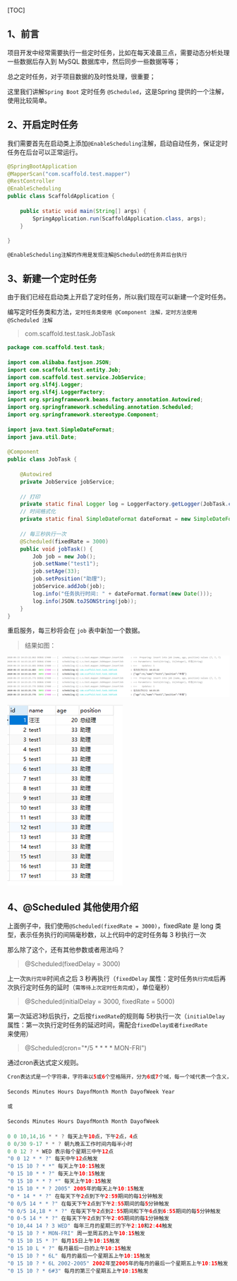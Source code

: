 

[TOC]

## 1、前言

项目开发中经常需要执行一些定时任务，比如在每天凌晨三点，需要动态分析处理一些数据后存入到 MySQL 数据库中，然后同步一些数据等等；

总之定时任务，对于项目数据的及时性处理，很重要；

这里我们讲解`Spring Boot` 定时任务 `@Scheduled`，这是Spring 提供的一个注解，使用比较简单。

## 2、开启定时任务

我们需要首先在启动类上添加`@EnableScheduling`注解，启动自动任务，保证定时任务在后台可以正常运行。

~~~java
@SpringBootApplication
@MapperScan("com.scaffold.test.mapper")
@RestController
@EnableScheduling
public class ScaffoldApplication {

    public static void main(String[] args) {
        SpringApplication.run(ScaffoldApplication.class, args);
    }

}
~~~

`@EnableScheduling注解的作用是发现注解@Scheduled的任务并后台执行`

## 3、新建一个定时任务

由于我们已经在启动类上开启了定时任务，所以我们现在可以新建一个定时任务。

编写定时任务类和方法，`定时任务类使用 @Component 注解，定时方法使用 @Scheduled 注解`

> com.scaffold.test.task.JobTask

~~~java
package com.scaffold.test.task;

import com.alibaba.fastjson.JSON;
import com.scaffold.test.entity.Job;
import com.scaffold.test.service.JobService;
import org.slf4j.Logger;
import org.slf4j.LoggerFactory;
import org.springframework.beans.factory.annotation.Autowired;
import org.springframework.scheduling.annotation.Scheduled;
import org.springframework.stereotype.Component;

import java.text.SimpleDateFormat;
import java.util.Date;

@Component
public class JobTask {

    @Autowired
    private JobService jobService;

    // 打印
    private static final Logger log = LoggerFactory.getLogger(JobTask.class);
    // 时间格式化
    private static final SimpleDateFormat dateFormat = new SimpleDateFormat("HH:mm:ss");

    // 每三秒执行一次
    @Scheduled(fixedRate = 3000)
    public void jobTask() {
        Job job = new Job();
        job.setName("test1");
        job.setAge(33);
        job.setPosition("助理");
        jobService.addJob(job);
        log.info("任务执行时间: " + dateFormat.format(new Date()));
        log.info(JSON.toJSONString(job));
    }
}


~~~

重启服务，每三秒将会在 `job` 表中新加一个数据。

> 结果如图：

![1592201733257](%E5%AE%9A%E6%97%B6%E4%BB%BB%E5%8A%A1.assets/1592201733257.png)

![1592201221682](%E5%AE%9A%E6%97%B6%E4%BB%BB%E5%8A%A1.assets/1592201221682.png)


## 4、@Scheduled 其他使用介绍

上面例子中，我们使用`@Scheduled(fixedRate = 3000)`，fixedRate 是 long 类型，表示任务执行的间隔毫秒数，以上代码中的定时任务每 3 秒执行一次

那么除了这个，还有其他参数或者用法吗？

> @Scheduled(fixedDelay = 3000)

上一次`执行完毕`时间点之后 3 秒再执行（`fixedDelay` 属性：定时任务`执行完成`后再次执行定时任务的延时（`需等待上次定时任务完成`），单位毫秒）

> @Scheduled(initialDelay = 3000, fixedRate = 5000) 

第一次延迟3秒后执行，之后按`fixedRate`的规则每 5秒执行一次（`initialDelay` 属性：第一次执行定时任务的延迟时间，需配合`fixedDelay或者fixedRate`来使用）

> @Scheduled(cron="*/5 * * * * MON-FRI")

通过cron表达式定义规则。

~~~java
Cron表达式是一个字符串，字符串以5或6个空格隔开，分为6或7个域，每一个域代表一个含义，Cron有如下两种语法格式： 

Seconds Minutes Hours DayofMonth Month DayofWeek Year

或

Seconds Minutes Hours DayofMonth Month DayofWeek

0 0 10,14,16 * * ? 每天上午10点，下午2点，4点
0 0/30 9-17 * * ? 朝九晚五工作时间内每半小时
0 0 12 ? * WED 表示每个星期三中午12点
"0 0 12 * * ?" 每天中午12点触发
"0 15 10 ? * *" 每天上午10:15触发
"0 15 10 * * ?" 每天上午10:15触发
"0 15 10 * * ? *" 每天上午10:15触发
"0 15 10 * * ? 2005" 2005年的每天上午10:15触发
"0 * 14 * * ?" 在每天下午2点到下午2:59期间的每1分钟触发
"0 0/5 14 * * ?" 在每天下午2点到下午2:55期间的每5分钟触发
"0 0/5 14,18 * * ?" 在每天下午2点到2:55期间和下午6点到6:55期间的每5分钟触发
"0 0-5 14 * * ?" 在每天下午2点到下午2:05期间的每1分钟触发
"0 10,44 14 ? 3 WED" 每年三月的星期三的下午2:10和2:44触发
"0 15 10 ? * MON-FRI" 周一至周五的上午10:15触发
"0 15 10 15 * ?" 每月15日上午10:15触发
"0 15 10 L * ?" 每月最后一日的上午10:15触发
"0 15 10 ? * 6L" 每月的最后一个星期五上午10:15触发
"0 15 10 ? * 6L 2002-2005" 2002年至2005年的每月的最后一个星期五上午10:15触发
"0 15 10 ? * 6#3" 每月的第三个星期五上午10:15触发
~~~





